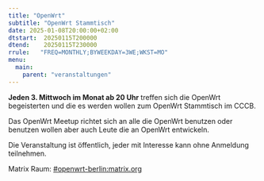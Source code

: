```yaml
---
title: "OpenWrt"
subtitle: "OpenWrt Stammtisch"
date: 2025-01-08T20:00:00+02:00
dtstart:  20250115T200000
dtend:    20250115T230000
rrule:   "FREQ=MONTHLY;BYWEEKDAY=3WE;WKST=MO"
menu:
  main:
    parent: "veranstaltungen"
---
```


**Jeden 3. Mittwoch im Monat ab 20 Uhr** treffen sich die OpenWrt begeisterten und die es werden wollen zum OpenWrt Stammtisch im CCCB. 

Das OpenWrt Meetup richtet sich an alle die OpenWrt benutzen oder benutzen wollen aber auch Leute die an OpenWrt entwickeln.

Die Veranstaltung ist öffentlich, jeder mit Interesse kann ohne Anmeldung teilnehmen.

Matrix Raum: [#openwrt-berlin:matrix.org](https://matrix.to/#/#openwrt-berlin:matrix.org)
